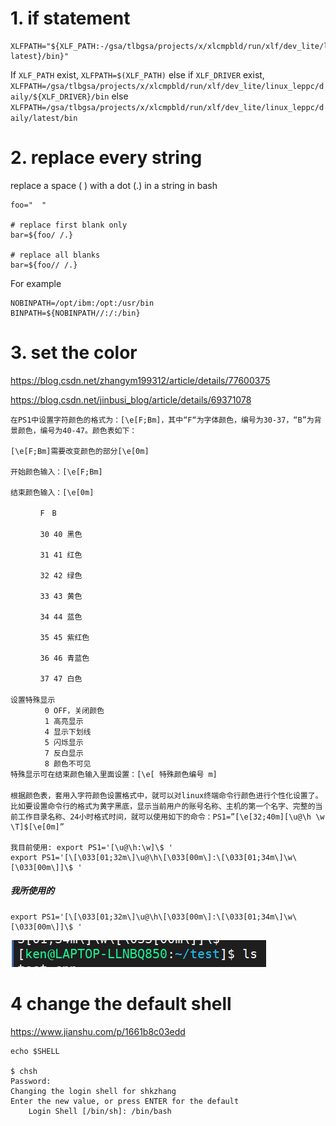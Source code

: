 # 1. if statement

```
XLFPATH="${XLF_PATH:-/gsa/tlbgsa/projects/x/xlcmpbld/run/xlf/dev_lite/linux_leppc/daily/${XLF_DRIVER:-latest}/bin}"
```
If `XLF_PATH` exist, `XLFPATH=$(XLF_PATH)` 
else if `XLF_DRIVER` exist, `XLFPATH=/gsa/tlbgsa/projects/x/xlcmpbld/run/xlf/dev_lite/linux_leppc/daily/${XLF_DRIVER}/bin`
else 
`XLFPATH=/gsa/tlbgsa/projects/x/xlcmpbld/run/xlf/dev_lite/linux_leppc/daily/latest/bin`

# 2. replace every string

replace a space ( ) with a dot (.) in a string in bash
```
foo="  "

# replace first blank only
bar=${foo/ /.}

# replace all blanks
bar=${foo// /.}
```

For example
```
NOBINPATH=/opt/ibm:/opt:/usr/bin
BINPATH=${NOBINPATH//:/:/bin}
```

# 3. set the color

https://blog.csdn.net/zhangym199312/article/details/77600375

https://blog.csdn.net/jinbusi_blog/article/details/69371078

```shell
在PS1中设置字符颜色的格式为：[\e[F;Bm]，其中“F“为字体颜色，编号为30-37，“B”为背景颜色，编号为40-47。颜色表如下：

[\e[F;Bm]需要改变颜色的部分[\e[0m]

开始颜色输入：[\e[F;Bm]

结束颜色输入：[\e[0m]

　　　　F　B 
　　　　 
　　　　30 40 黑色

　　　　31 41 红色

　　　　32 42 绿色

　　　　33 43 黄色

　　　　34 44 蓝色

　　　　35 45 紫红色

　　　　36 46 青蓝色

　　　　37 47 白色 
　　　　 
设置特殊显示　 
　　　　 0 OFF，关闭颜色 
　　　　 1 高亮显示 
　　　　 4 显示下划线 
　　　　 5 闪烁显示 
　　　　 7 反白显示 
　　　　 8 颜色不可见 
特殊显示可在结束颜色输入里面设置：[\e[ 特殊颜色编号 m] 
　　　　 
根据颜色表，套用入字符颜色设置格式中，就可以对linux终端命令行颜色进行个性化设置了。比如要设置命令行的格式为黄字黑底，显示当前用户的账号名称、主机的第一个名字、完整的当前工作目录名称、24小时格式时间，就可以使用如下的命令：PS1=”[\e[32;40m][\u@\h \w \T]$[\e[0m]”

我目前使用: export PS1='[\u@\h:\w]\$ '
export PS1='[\[\033[01;32m\]\u@\h\[\033[00m\]:\[\033[01;34m\]\w\[\033[00m\]]\$ '
```



##### 我所使用的

```
export PS1='[\[\033[01;32m\]\u@\h\[\033[00m\]:\[\033[01;34m\]\w\[\033[00m\]]\$ '
```

![image-20201027155332949](shell.assets/image-20201027155332949.png)



# 4 change the default shell

https://www.jianshu.com/p/1661b8c03edd

```shell
echo $SHELL

$ chsh
Password:
Changing the login shell for shkzhang
Enter the new value, or press ENTER for the default
	Login Shell [/bin/sh]: /bin/bash
```
